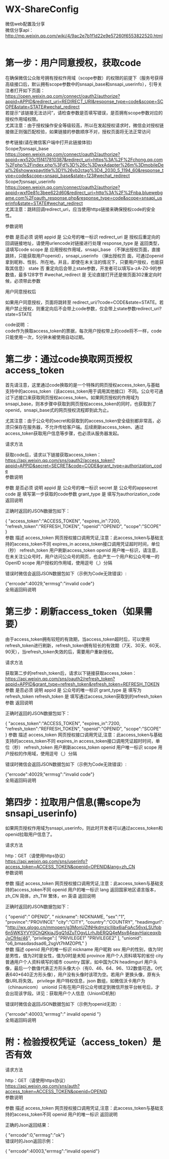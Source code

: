 # WX-ShareConfig
微信web配置及分享    
微信分享api：http://mp.weixin.qq.com/wiki/4/9ac2e7b1f1d22e9e57260f6553822520.html  
# 第一步：用户同意授权，获取code       

在确保微信公众账号拥有授权作用域（scope参数）的权限的前提下（服务号获得高级接口后，默认拥有scope参数中的snsapi_base和snsapi_userinfo），引导关注者打开如下页面：     
https://open.weixin.qq.com/connect/oauth2/authorize?appid=APPID&redirect_uri=REDIRECT_URI&response_type=code&scope=SCOPE&state=STATE#wechat_redirect      
若提示“该链接无法访问”，请检查参数是否填写错误，是否拥有scope参数对应的授权作用域权限。      
尤其注意：由于授权操作安全等级较高，所以在发起授权请求时，微信会对授权链接做正则强匹配校验，如果链接的参数顺序不对，授权页面将无法正常访问     

参考链接(请在微信客户端中打开此链接体验)     
Scope为snsapi_base     
https://open.weixin.qq.com/connect/oauth2/authorize?appid=wx520c15f417810387&redirect_uri=https%3A%2F%2Fchong.qq.com%2Fphp%2Findex.php%3Fd%3D%26c%3DwxAdapter%26m%3DmobileDeal%26showwxpaytitle%3D1%26vb2ctag%3D4_2030_5_1194_60&response_type=code&scope=snsapi_base&state=123#wechat_redirect     
Scope为snsapi_userinfo     
https://open.weixin.qq.com/connect/oauth2/authorize?appid=wxf0e81c3bee622d60&redirect_uri=http%3A%2F%2Fnba.bluewebgame.com%2Foauth_response.php&response_type=code&scope=snsapi_userinfo&state=STATE#wechat_redirect     
尤其注意：跳转回调redirect_uri，应当使用https链接来确保授权code的安全性。    

参数说明    

参数		是否必须		说明
appid		    是		    公众号的唯一标识
redirect_uri	    是		    授权后重定向的回调链接地址，请使用urlencode对链接进行处理
response_type	    是		    返回类型，请填写code
scope		    是		    应用授权作用域，snsapi_base （不弹出授权页面，直接跳转，只能获取用户openid），snsapi_userinfo （弹出授权页				       面，可通过openid拿到昵称、性别、所在地。并且，即使在未关注的情况下，只要用户授权，也能获取其信息）
state		    否		    重定向后会带上state参数，开发者可以填写a-zA-Z0-9的参数值，最多128字节
#wechat_redirect    是	 	    无论直接打开还是做页面302重定向时候，必须带此参数

用户同意授权后     

如果用户同意授权，页面将跳转至 redirect_uri/?code=CODE&state=STATE。若用户禁止授权，则重定向后不会带上code参数，仅会带上state参数redirect_uri?state=STATE    

code说明 ：     
code作为换取access_token的票据，每次用户授权带上的code将不一样，code只能使用一次，5分钟未被使用自动过期。    
    
# 第二步：通过code换取网页授权access_token

首先请注意，这里通过code换取的是一个特殊的网页授权access_token,与基础支持中的access_token（该access_token用于调用其他接口）不同。公众号可通过下述接口来获取网页授权access_token。如果网页授权的作用域为snsapi_base，则本步骤中获取到网页授权access_token的同时，也获取到了openid，snsapi_base式的网页授权流程即到此为止。     

尤其注意：由于公众号的secret和获取到的access_token安全级别都非常高，必须只保存在服务器，不允许传给客户端。后续刷新access_token、通过access_token获取用户信息等步骤，也必须从服务器发起。     

请求方法     

获取code后，请求以下链接获取access_token：      
https://api.weixin.qq.com/sns/oauth2/access_token?appid=APPID&secret=SECRET&code=CODE&grant_type=authorization_code     
参数说明      

参数	是否必须		说明
appid	    是		    公众号的唯一标识
secret	    是		    公众号的appsecret
code	    是	  	    填写第一步获取的code参数
grant_type  是		    填写为authorization_code
返回说明

正确时返回的JSON数据包如下：    

{
   "access_token":"ACCESS_TOKEN",
   "expires_in":7200,
   "refresh_token":"REFRESH_TOKEN",
   "openid":"OPENID",
   "scope":"SCOPE"
}    
参数		描述
access_token	 网页授权接口调用凭证,注意：此access_token与基础支持的access_token不同
expires_in	 access_token接口调用凭证超时时间，单位（秒）
refresh_token	 用户刷新access_token
openid		 用户唯一标识，请注意，在未关注公众号时，用户访问公众号的网页，也会产生一个用户和公众号唯一的OpenID
scope		 用户授权的作用域，使用逗号（,）分隔

错误时微信会返回JSON数据包如下（示例为Code无效错误）:     

{"errcode":40029,"errmsg":"invalid code"}     
全局返回码说明   

# 第三步：刷新access_token（如果需要）   

由于access_token拥有较短的有效期，当access_token超时后，可以使用refresh_token进行刷新，refresh_token拥有较长的有效期（7天、30天、60天、90天），当refresh_token失效的后，需要用户重新授权。    
 
请求方法    

获取第二步的refresh_token后，请求以下链接获取access_token：     
https://api.weixin.qq.com/sns/oauth2/refresh_token?appid=APPID&grant_type=refresh_token&refresh_token=REFRESH_TOKEN    
参数		是否必须		说明
appid		    是		    公众号的唯一标识
grant_type	    是		    填写为refresh_token
refresh_token	    是	    	    填写通过access_token获取到的refresh_token参数
返回说明

正确时返回的JSON数据包如下：    

{
   "access_token":"ACCESS_TOKEN",
   "expires_in":7200,
   "refresh_token":"REFRESH_TOKEN",
   "openid":"OPENID",
   "scope":"SCOPE"
}
参数		描述
access_token	  网页授权接口调用凭证,注意：此access_token与基础支持的access_token不同
expires_in	  access_token接口调用凭证超时时间，单位（秒）
refresh_token	  用户刷新access_token
openid		  用户唯一标识
scope	 	  用户授权的作用域，使用逗号（,）分隔

错误时微信会返回JSON数据包如下（示例为Code无效错误）:    

{"errcode":40029,"errmsg":"invalid code"}   
全局返回码说明   

# 第四步：拉取用户信息(需scope为 snsapi_userinfo)    

如果网页授权作用域为snsapi_userinfo，则此时开发者可以通过access_token和openid拉取用户信息了。   

请求方法   

http：GET（请使用https协议）   
https://api.weixin.qq.com/sns/userinfo?access_token=ACCESS_TOKEN&openid=OPENID&lang=zh_CN   
参数说明   

参数		描述
access_token	  网页授权接口调用凭证,注意：此access_token与基础支持的access_token不同
openid	  	  用户的唯一标识
lang		  返回国家地区语言版本，zh_CN 简体，zh_TW 繁体，en 英语
返回说明

正确时返回的JSON数据包如下：   

{
   "openid":" OPENID",
   " nickname": NICKNAME,
   "sex":"1",
   "province":"PROVINCE"
   "city":"CITY",
   "country":"COUNTRY",
    "headimgurl":    "http://wx.qlogo.cn/mmopen/g3MonUZtNHkdmzicIlibx6iaFqAc56vxLSUfpb6n5WKSYVY0ChQKkiaJSgQ1dZuTOgvLLrhJbERQQ4eMsv84eavHiaiceqxibJxCfHe/46", 
	"privilege":[
	"PRIVILEGE1"
	"PRIVILEGE2"
    ],
    "unionid": "o6_bmasdasdsad6_2sgVt7hMZOPfL"
}   
参数		描述
openid	 	  用户的唯一标识
nickname	  用户昵称
sex		  用户的性别，值为1时是男性，值为2时是女性，值为0时是未知
province	  用户个人资料填写的省份
city		  普通用户个人资料填写的城市
country		  国家，如中国为CN
headimgurl	  用户头像，最后一个数值代表正方形头像大小（有0、46、64、96、132数值可选，0代表640*640正方形头像），用户没有头像时该项为空。若用户		     更换头像，原有头像URL将失效。
privilege	  用户特权信息，json 数组，如微信沃卡用户为（chinaunicom）
unionid		 只有在用户将公众号绑定到微信开放平台帐号后，才会出现该字段。详见：获取用户个人信息（UnionID机制）

错误时微信会返回JSON数据包如下（示例为openid无效）:    

{"errcode":40003,"errmsg":" invalid openid "}   
全局返回码说明   

# 附：检验授权凭证（access_token）是否有效    

请求方法    

http：GET（请使用https协议）   
https://api.weixin.qq.com/sns/auth?access_token=ACCESS_TOKEN&openid=OPENID   
参数说明   

参数		描述
access_token	  网页授权接口调用凭证,注意：此access_token与基础支持的access_token不同
openid		  用户的唯一标识
返回说明   

正确的Json返回结果：   

{ "errcode":0,"errmsg":"ok"}   
错误时的Json返回示例：   

{ "errcode":40003,"errmsg":"invalid openid"}
